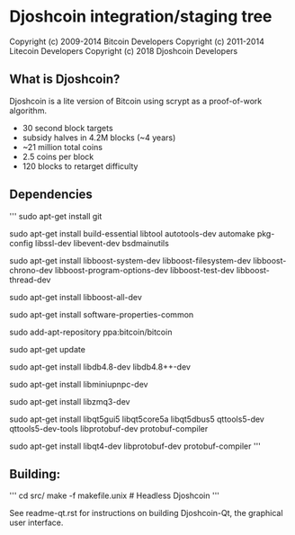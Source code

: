 Djoshcoin integration/staging tree
================================


Copyright (c) 2009-2014 Bitcoin Developers
Copyright (c) 2011-2014 Litecoin Developers
Copyright (c) 2018      Djoshcoin Developers

What is Djoshcoin?
----------------

Djoshcoin is a lite version of Bitcoin using scrypt as a proof-of-work algorithm.
 - 30 second block targets
 - subsidy halves in 4.2M blocks (~4 years)
 - ~21 million total coins
 - 2.5 coins per block
 - 120 blocks to retarget difficulty

Dependencies
----------------

'''
  sudo apt-get install git

  sudo apt-get install build-essential libtool autotools-dev automake pkg-config libssl-dev libevent-dev bsdmainutils

  sudo apt-get install libboost-system-dev libboost-filesystem-dev libboost-chrono-dev libboost-program-options-dev libboost-test-dev libboost-thread-dev

  sudo apt-get install libboost-all-dev

  sudo apt-get install software-properties-common

  sudo add-apt-repository ppa:bitcoin/bitcoin

  sudo apt-get update

  sudo apt-get install libdb4.8-dev libdb4.8++-dev

  sudo apt-get install libminiupnpc-dev

  sudo apt-get install libzmq3-dev

  sudo apt-get install libqt5gui5 libqt5core5a libqt5dbus5 qttools5-dev qttools5-dev-tools libprotobuf-dev protobuf-compiler

  sudo apt-get install libqt4-dev libprotobuf-dev protobuf-compiler
'''

Building:
----------------
'''
  cd src/
  make -f makefile.unix		# Headless Djoshcoin
'''

See readme-qt.rst for instructions on building Djoshcoin-Qt, the graphical user interface.
